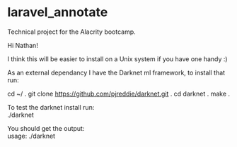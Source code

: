# laravel_annotate
Technical project for the Alacrity bootcamp.

Hi Nathan!

I think this will be easier to install on a Unix system if you have one handy :)

As an external dependancy I have the Darknet ml framework, to install that run:

cd ~/ . 
git clone https://github.com/pjreddie/darknet.git . 
cd darknet . 
make . 

To test the darknet install run:  
./darknet

You should get the output:  
usage: ./darknet <function>
